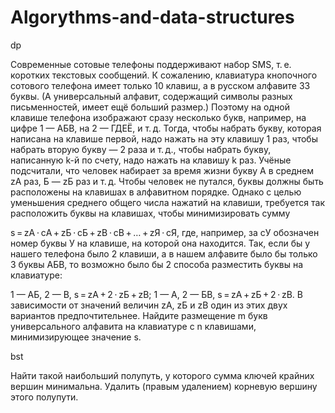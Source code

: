 # Algorythms-and-data-structures

dp

Современные сотовые телефоны поддерживают набор SMS, т. е. коротких текстовых сообщений. К сожалению, клавиатура кнопочного сотового телефона имеет только 10 клавиш, а в русском алфавите 33 буквы. (А универсальный алфавит, содержащий символы разных письменностей, имеет ещё больший размер.) Поэтому на одной клавише телефона изображают сразу несколько букв, например, на цифре 1 — АБВ, на 2 — ГДЕЁ, и т. д. Тогда, чтобы набрать букву, которая написана на клавише первой, надо нажать на эту клавишу 1 раз, чтобы набрать вторую букву — 2 раза и т. д., чтобы набрать букву, написанную k-й по счету, надо нажать на клавишу k раз. Учёные подсчитали, что человек набирает за время жизни букву A в среднем zА раз, Б — zБ раз и т. д. Чтобы человек не путался, буквы должны быть расположены на клавишах в алфавитном порядке. Однако с целью уменьшения среднего общего числа нажатий на клавиши, требуется так расположить буквы на клавишах, чтобы минимизировать сумму

s = zА ⋅ cА + zБ ⋅ cБ + zВ ⋅ cВ + … + zЯ ⋅ cЯ,
где, например, за cУ обозначен номер буквы У на клавише, на которой она находится. Так, если бы у нашего телефона было 2 клавиши, а в нашем алфавите было бы только 3 буквы АБВ, то возможно было бы 2 способа разместить буквы на клавиатуре:

1 — АБ, 2 — В, s = zА + 2 ⋅ zБ + zВ;
1 — А, 2 — БВ, s = zА + zБ + 2 ⋅ zВ.
В зависимости от значений величин zА, zБ и zВ один из этих двух вариантов предпочтительнее. Найдите размещение m букв универсального алфавита на клавиатуре с n клавишами, минимизирующее значение s.

bst

Найти такой наибольший  полупуть, у которого сумма ключей крайних вершин минимальна. Удалить (правым удалением) корневую вершину этого полупути.

